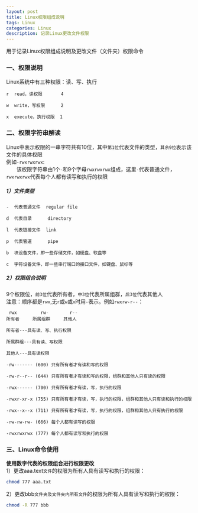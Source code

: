 ```yaml
---
layout: post
title: Linux权限组成说明
tags: Linux
categories: Linux
description: 记录Linux更改文件权限
---
```

用于记录Linux权限组成说明及更改文件（文件夹）权限命令

<!-- more -->

### 一、权限说明
Linux系统中有三种权限：读、写、执行
```text
r  read，读权限       4

w  write，写权限      2

x  execute，执行权限  1
```

### 二、权限字符串解读  
Linux中表示权限的一串字符共有10位，其中`第1位`代表文件的类型，`其余9位`表示该文件的具体权限    
例如`-rwxrwxrwx`:  
　　该权限字符串由1个`-`和9个字母`rwxrwxrwx`组成，这里`-`代表普通文件，`rwxrwxrwx`代表每个人都有读写和执行的权限   
##### 1）文件类型  
```text
-  代表普通文件  regular file

d  代表目录      directory

l  代表链接文件  link

p  代表管道      pipe

b  块设备文件，即一些存储文件，如硬盘、软盘等

c  字符设备文件，即一些串行端口的接口文件，如键盘、鼠标等
```
##### 2）权限组合说明
9个权限位，`前3位`代表所有者，`中3位`代表所属组群，`后3位`代表其他人  
注意：顺序都是`rwx`,无`r`或`w`或`x`时用`-`表示。例如`rwxrw-r--`：
```text
 rwx         rw-        r--
所有者     所属组群     其他人

所有者---具有读、写、执行权限

所属群组---具有读、写权限

其他人---具有读权限
```  
```text
-rw------- (600) 只有所有者才有读和写的权限

-rw-r--r-- (644) 只有所有者才有读和写的权限，组群和其他人只有读的权限

-rwx------ (700) 只有所有者才有读，写，执行的权限

-rwxr-xr-x (755) 只有所有者才有读，写，执行的权限，组群和其他人只有读和执行的权限

-rwx--x--x (711) 只有所有者才有读，写，执行的权限，组群和其他人只有执行的权限

-rw-rw-rw- (666) 每个人都有读写的权限

-rwxrwxrwx (777) 每个人都有读写和执行的权限
```

### 三、Linux命令使用
**使用数字代表的权限组合进行权限更改**  
1）更改aaa.text`文件`的权限为所有人具有读写和执行的权限：
```bash
chmod 777 aaa.txt
```
2）更改bbb`文件夹及文件夹内所有文件`的权限为所有人具有读写和执行的权限：
```bash
chmod -R 777 bbb
```
